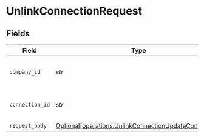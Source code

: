 # UnlinkConnectionRequest


## Fields

| Field                                                                                                                | Type                                                                                                                 | Required                                                                                                             | Description                                                                                                          | Example                                                                                                              |
| -------------------------------------------------------------------------------------------------------------------- | -------------------------------------------------------------------------------------------------------------------- | -------------------------------------------------------------------------------------------------------------------- | -------------------------------------------------------------------------------------------------------------------- | -------------------------------------------------------------------------------------------------------------------- |
| `company_id`                                                                                                         | *str*                                                                                                                | :heavy_check_mark:                                                                                                   | Unique identifier for a company.                                                                                     | 8a210b68-6988-11ed-a1eb-0242ac120002                                                                                 |
| `connection_id`                                                                                                      | *str*                                                                                                                | :heavy_check_mark:                                                                                                   | Unique identifier for a connection.                                                                                  | 2e9d2c44-f675-40ba-8049-353bfcb5e171                                                                                 |
| `request_body`                                                                                                       | [Optional[operations.UnlinkConnectionUpdateConnection]](../../models/operations/unlinkconnectionupdateconnection.md) | :heavy_minus_sign:                                                                                                   | N/A                                                                                                                  |                                                                                                                      |
